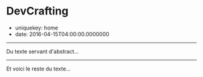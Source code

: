 DevCrafting
===========

- uniquekey: home
- date: 2016-04-15T04:00:00.0000000

---

Du texte servant d'abstract...

---

Et voici le reste du texte...